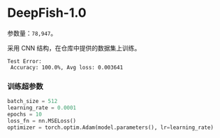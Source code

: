 # DeepFish-1.0

参数量：`78,947`。

采用 CNN 结构，在仓库中提供的数据集上训练。

```
Test Error:
 Accuracy: 100.0%, Avg loss: 0.003641
```

### 训练超参数

```python
batch_size = 512
learning_rate = 0.0001
epochs = 10
loss_fn = nn.MSELoss()
optimizer = torch.optim.Adam(model.parameters(), lr=learning_rate)
```

